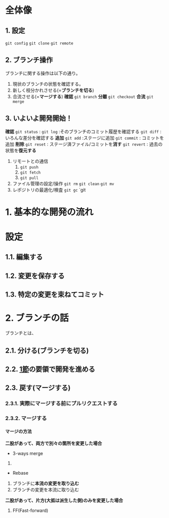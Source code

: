 # 全体像

## 1. 設定
`git config`
`git clone`
`git remote`
## 2. ブランチ操作
ブランチに関する操作は以下の通り。
1. 現状のブランチの状態を確認する。
1. 新しく枝分かれさせる(=**ブランチを切る**)
1. 合流させる(=**マージする**)
**確認** `git branch`
**分離** `git checkout`
**合流** `git merge`
## 3. いよいよ開発開始！
**確認**
`git status` :
`git log` :そのブランチのコミット履歴を確認する
`git diff` :いろんな差分を確認する
**追加**
`git add` :ステージに追加
`git commit` : コミットを追加
**削除**
`git reset` : ステージ済ファイル/コミットを**消す**
`git revert` : 過去の状態を**復元する**
1. リモートとの通信
    1. `git push`
    1. `git fetch`
    1. `git pull`
1. ファイル管理の設定/操作
    `git rm`
    `git clean`
    `git mv`
1. レポジトリの最適化/検査
    `git gc`
    `git 
<h1 id="h1">1. 基本的な開発の流れ</h1>

# 設定

## 1.1. 編集する
## 1.2. 変更を保存する
## 1.3. 特定の変更を束ねてコミット
# 2. ブランチの話
ブランチとは、
## 2.1. 分ける(ブランチを切る)
## 2.2. <a href="#h1">1節</a>の要領で開発を進める
## 2.3. 戻す(マージする)
### 2.3.1. 実際にマージする前にプルリクエストする
### 2.3.2. マージする
#### マージの方法
**二股があって、両方で別々の箇所を変更した場合**
* 3-ways merge
1. 
* Rebase
1. ブランチに**本流の変更を取り込む**
2. ブランチの変更を本流に取り込む

**二股があって、片方(大抵は派生した側)のみを変更した場合**
1. FF(Fast-forward)

#### 